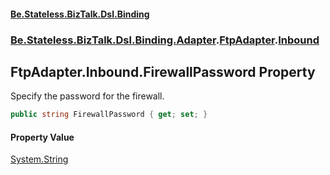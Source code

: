 #### [Be.Stateless.BizTalk.Dsl.Binding](README.md 'README')
### [Be.Stateless.BizTalk.Dsl.Binding.Adapter](Be.Stateless.BizTalk.Dsl.Binding.Adapter.md 'Be.Stateless.BizTalk.Dsl.Binding.Adapter').[FtpAdapter](FtpAdapter.md 'Be.Stateless.BizTalk.Dsl.Binding.Adapter.FtpAdapter').[Inbound](FtpAdapter.Inbound.md 'Be.Stateless.BizTalk.Dsl.Binding.Adapter.FtpAdapter.Inbound')

## FtpAdapter.Inbound.FirewallPassword Property

Specify the password for the firewall.

```csharp
public string FirewallPassword { get; set; }
```

#### Property Value
[System.String](https://docs.microsoft.com/en-us/dotnet/api/System.String 'System.String')